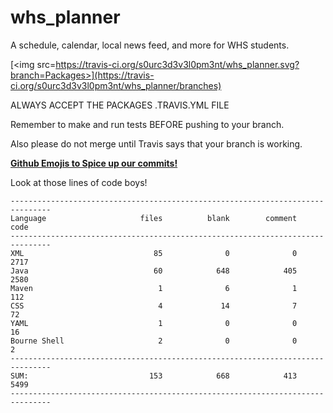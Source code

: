 # whs_planner
A schedule, calendar, local news feed, and more for WHS students.

[<img src=https://travis-ci.org/s0urc3d3v3l0pm3nt/whs_planner.svg?branch=Packages>](https://travis-ci.org/s0urc3d3v3l0pm3nt/whs_planner/branches)

ALWAYS ACCEPT THE PACKAGES .TRAVIS.YML FILE

Remember to make and run tests BEFORE pushing to your branch.

Also please do not merge until Travis says that your branch is working.

[**Github Emojis to Spice up our commits!**](http://www.webpagefx.com/tools/emoji-cheat-sheet/)

Look at those lines of code boys!
```
-------------------------------------------------------------------------------
Language                     files          blank        comment           code
-------------------------------------------------------------------------------
XML                             85              0              0           2717
Java                            60            648            405           2580
Maven                            1              6              1            112
CSS                              4             14              7             72
YAML                             1              0              0             16
Bourne Shell                     2              0              0              2
-------------------------------------------------------------------------------
SUM:                           153            668            413           5499
-------------------------------------------------------------------------------
```
